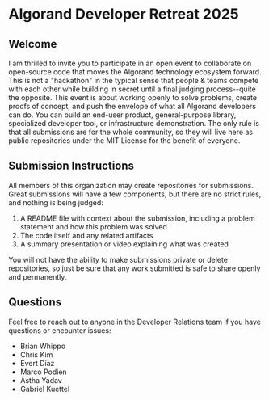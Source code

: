 # Algorand Developer Retreat 2025

## Welcome 

I am thrilled to invite you to participate in an open event to collaborate on open-source code that moves the Algorand technology ecosystem forward. This is not a "hackathon" in the typical sense that people & teams compete with each other while building in secret until a final judging process--quite the opposite. This event is about working openly to solve problems, create proofs of concept, and push the envelope of what all Algorand developers can do. You can build an end-user product, general-purpose library, specialized developer tool, or infrastructure demonstration. The only rule is that all submissions are for the whole community, so they will live here as public repositories under the MIT License for the benefit of everyone.

## Submission Instructions

All members of this organization may create repositories for submissions. Great submissions will have a few components, but there are no strict rules, and nothing is being judged:
1. A README file with context about the submission, including a problem statement and how this problem was solved
2. The code itself and any related artifacts
3. A summary presentation or video explaining what was created

You will not have the ability to make submissions private or delete repositories, so just be sure that any work submitted is safe to share openly and permanently.

## Questions

Feel free to reach out to anyone in the Developer Relations team if you have questions or encounter issues:
- Brian Whippo
- Chris Kim
- Evert Diaz
- Marco Podien
- Astha Yadav
- Gabriel Kuettel

